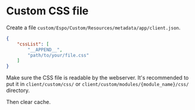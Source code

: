 # Custom CSS file

Create a file `custom/Espo/Custom/Resources/metadata/app/client.json`.

```json
{
    "cssList": [
        "__APPEND__",
        "path/to/your/file.css"
    ]
}
```

Make sure the CSS file is readable by the webserver. It's recommended to put it in `client/custom/css/` or `client/custom/modules/{module_name}/css/` directory. 

Then clear cache.
